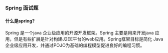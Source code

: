 ### Spring 面试题
   
#### 什么是spring?

   Spring 是一个java 企业级应用的开源开发框架。Spring 主要是用来开发java 应用，但是有些扩展是针对构建J2EE平台的web应用。Spring框架目标是简化
   Java企业级应用开发，并通过POJO为基础的编程模型促进良好的编程习惯。
   
